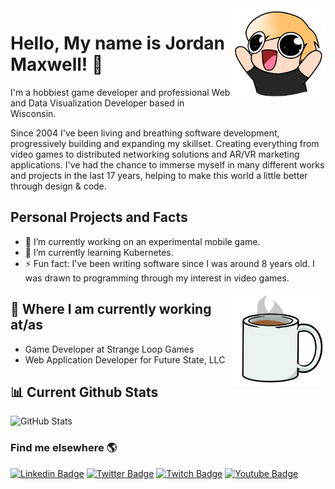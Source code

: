 <img src="https://raw.githubusercontent.com/thetestgame/thetestgame/master/images/emotes/testhappyflipped.png" width="150" align="right">

Hello, My name is Jordan Maxwell! :wave:
========================================

I'm a hobbiest game developer and professional Web and Data Visualization Developer based in Wisconsin.

Since 2004 I've been living and breathing software development, progressively building and expanding my skillset. Creating everything from video games to distributed networking solutions and AR/VR marketing applications. I've had the chance to immerse myself in many different works and projects in the last 17 years, helping to make this world a little better through design & code. 

## Personal Projects and Facts

- 🔭 I’m currently working on an experimental mobile game.
- 🌱 I’m currently learning Kubernetes.
- ⚡ Fun fact: I've been writing software since I was around 8 years old. I was drawn to programming through my interest in video games.

<img src="https://raw.githubusercontent.com/thetestgame/thetestgame/master/images/emotes/coffee.png" width="150" align="right">

## :briefcase: Where I am currently working at/as

* Game Developer at Strange Loop Games
* Web Application Developer for Future State, LLC

## :bar_chart: Current Github Stats

![GitHub Stats](https://github-readme-stats.vercel.app/api?username=thetestgame&count_private=true&show_icons=true)

### Find me elsewhere 🌎

[![Linkedin Badge](https://img.shields.io/badge/-LinkedIn-blue?style=flat-square&logo=Linkedin&logoColor=white&link=https://www.linkedin.com/in/thetestgame//)](https://www.linkedin.com/in/thetestgame/)  [![Twitter Badge](https://img.shields.io/badge/-Twitter-1ca0f1?style=flat-square&labelColor=1ca0f1&logo=twitter&logoColor=white&link=https://twitter.com/thetestgame2)](https://twitter.com/thetestgame2)  [![Twitch Badge](https://img.shields.io/badge/-Twitch-6441a5?labelColor=6441a5&logo=twitch&logoColor=white&style=flat-square)](https://twitch.tv/thetestgame)  [![Youtube Badge](https://img.shields.io/badge/-Youtube-FF0000?labelColor=FF0000&logo=youtube&logoColor=white&style=flat-square)](youtube.com/channel/UCe3YxaTrVk25oaO1mFSs2cw)  
